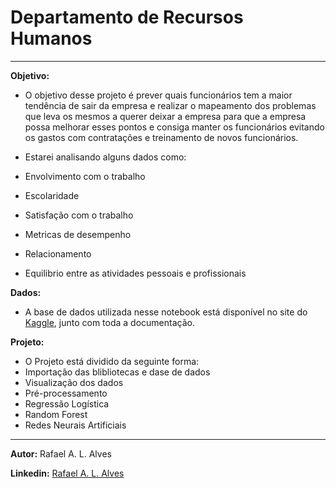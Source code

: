 # Departamento de Recursos Humanos

<hr/>

**Objetivo:**

- O objetivo desse projeto é prever quais funcionários tem a maior tendência de sair da empresa e realizar o mapeamento dos problemas que leva os mesmos a querer deixar a empresa para que a empresa possa melhorar esses pontos e consiga manter os funcionários evitando os gastos com contratações e treinamento de novos funcionários.

- Estarei analisando alguns dados como: 
 - Envolvimento com o trabalho
 - Escolaridade 
 - Satisfação com o trabalho
 - Metricas de desempenho
 - Relacionamento
 - Equilibrio entre as atividades pessoais e profissionais


**Dados:**

- A base de dados utilizada nesse notebook está disponível no site do [Kaggle](https://www.kaggle.com/pavansubhasht/ibm-hr-analytics-attrition-dataset), junto com toda a documentação.

**Projeto:**

- O Projeto está dividido da seguinte forma:
 - Importação das blibliotecas e dase de dados
 - Visualização dos dados
 - Pré-processamento
 - Regressão Logística
 - Random Forest
 - Redes Neurais Artificiais 


<hr/>

**Autor:** Rafael A. L. Alves

**Linkedin:** [Rafael A. L. Alves](https://www.linkedin.com/in/rafael-a-l-alves/)
